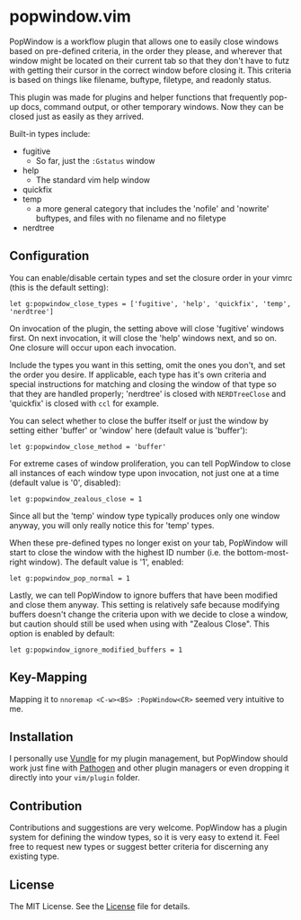 # popwindow.vim

PopWindow is a workflow plugin that allows one to easily close windows based on
pre-defined criteria, in the order they please, and wherever that window might
be located on their current tab so that they don't have to futz with getting
their cursor in the correct window before closing it. This criteria is based on
things like filename, buftype, filetype, and readonly status.

This plugin was made for plugins and helper functions that frequently pop-up
docs, command output, or other temporary windows. Now they can be closed just as
easily as they arrived.

Built-in types include:

* fugitive
    * So far, just the `:Gstatus` window
* help
    * The standard vim help window
* quickfix
* temp
    * a more general category that includes the 'nofile' and 'nowrite' buftypes,
      and files with no filename and no filetype
* nerdtree

## Configuration
You can enable/disable certain types and set the closure order in your vimrc
(this is the default setting):

`let g:popwindow_close_types = ['fugitive', 'help', 'quickfix', 'temp', 'nerdtree']`

On invocation of the plugin, the setting above will close 'fugitive' windows
first. On next invocation, it will close the 'help' windows next, and so on. One
closure will occur upon each invocation.

Include the types you want in this setting, omit the ones you don't, and set the
order you desire. If applicable, each type has it's own criteria and special
instructions for matching and closing the window of that type so that they are
handled properly; 'nerdtree' is closed with `NERDTreeClose` and 'quickfix' is
closed with `ccl` for example.

You can select whether to close the buffer itself or just the window by setting 
either 'buffer' or 'window' here (default value is 'buffer'):

`let g:popwindow_close_method = 'buffer'` 

For extreme cases of window proliferation, you can tell PopWindow to close all
instances of each window type upon invocation, not just one at a time (default
value is '0', disabled):

`let g:popwindow_zealous_close = 1`

Since all but the 'temp' window type typically produces only one window anyway,
you will only really notice this for 'temp' types.

When these pre-defined types no longer exist on your tab, PopWindow will start
to close the window with the highest ID number (i.e. the bottom-most-right
window). The default value is '1', enabled:

`let g:popwindow_pop_normal = 1`

Lastly, we can tell PopWindow to ignore buffers that have been modified and
close them anyway. This setting is relatively safe because modifying buffers
doesn't change the criteria upon with we decide to close a window, but caution
should still be used when using with "Zealous Close". This option is enabled by
default:

`let g:popwindow_ignore_modified_buffers = 1`

## Key-Mapping

Mapping it to `nnoremap <C-w><BS> :PopWindow<CR>` seemed very intuitive to me.

## Installation

I personally use [Vundle](https://github.com/gmarik/vundle) for my plugin
management, but PopWindow should work just fine with
[Pathogen](https://github.com/tpope/vim-pathogen) and other plugin managers or
even dropping it directly into your `vim/plugin` folder.

## Contribution

Contributions and suggestions are very welcome. PopWindow has a plugin system
for defining the window types, so it is very easy to extend it. Feel free to
request new types or suggest better criteria for discerning any existing type.

## License
The MIT License. See the [License](LICENSE) file for details.
